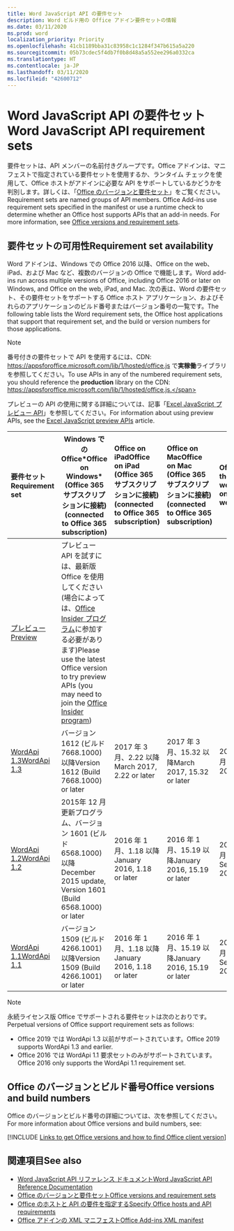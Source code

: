 ```yaml
---
title: Word JavaScript API の要件セット
description: Word ビルド用の Office アドイン要件セットの情報
ms.date: 03/11/2020
ms.prod: word
localization_priority: Priority
ms.openlocfilehash: 41cb1189bba31c83958c1c1284f347b615a5a220
ms.sourcegitcommit: 05b73cdec5f4db7f0b8d48a5a552ee296a0332ca
ms.translationtype: HT
ms.contentlocale: ja-JP
ms.lasthandoff: 03/11/2020
ms.locfileid: "42600712"
---
```

# <a name="word-javascript-api-requirement-sets"></a><span data-ttu-id="4b03b-103">Word JavaScript API の要件セット</span><span class="sxs-lookup"><span data-stu-id="4b03b-103">Word JavaScript API requirement sets</span></span>

<span data-ttu-id="4b03b-p101">要件セットは、API メンバーの名前付きグループです。Office アドインは、マニフェストで指定されている要件セットを使用するか、ランタイム チェックを使用して、Office ホストがアドインに必要な API をサポートしているかどうかを判別します。詳しくは、「[Office のバージョンと要件セット](../../develop/office-versions-and-requirement-sets.md)」をご覧ください。</span><span class="sxs-lookup"><span data-stu-id="4b03b-p101">Requirement sets are named groups of API members. Office Add-ins use requirement sets specified in the manifest or use a runtime check to determine whether an Office host supports APIs that an add-in needs. For more information, see [Office versions and requirement sets](../../develop/office-versions-and-requirement-sets.md).</span></span>

## <a name="requirement-set-availability"></a><span data-ttu-id="4b03b-107">要件セットの可用性</span><span class="sxs-lookup"><span data-stu-id="4b03b-107">Requirement set availability</span></span>

<span data-ttu-id="4b03b-108">Word アドインは、Windows での Office 2016 以降、Office on the web、iPad、および Mac など、複数のバージョンの Office で機能します。</span><span class="sxs-lookup"><span data-stu-id="4b03b-108">Word add-ins run across multiple versions of Office, including Office 2016 or later on Windows, and Office on the web, iPad, and Mac.</span></span> <span data-ttu-id="4b03b-109">次の表は、Word の要件セット、その要件セットをサポートする Office ホスト アプリケーション、およびそれらのアプリケーションのビルド番号またはバージョン番号の一覧です。</span><span class="sxs-lookup"><span data-stu-id="4b03b-109">The following table lists the Word requirement sets, the Office host applications that support that requirement set, and the build or version numbers for those applications.</span></span>

> [!NOTE]
> <span data-ttu-id="4b03b-110">番号付きの要件セットで API を使用するには、CDN: https://appsforoffice.microsoft.com/lib/1/hosted/office.js で**実稼働**ライブラリを参照してください。</span><span class="sxs-lookup"><span data-stu-id="4b03b-110">To use APIs in any of the numbered requirement sets, you should reference the **production** library on the CDN: https://appsforoffice.microsoft.com/lib/1/hosted/office.js.</span></span>
>
> <span data-ttu-id="4b03b-111">プレビューの API の使用に関する詳細については、記事「[Excel JavaScript プレビュー API](word-preview-apis.md)」を参照してください。</span><span class="sxs-lookup"><span data-stu-id="4b03b-111">For information about using preview APIs, see the [Excel JavaScript preview APIs](word-preview-apis.md) article.</span></span>

|  <span data-ttu-id="4b03b-112">要件セット</span><span class="sxs-lookup"><span data-stu-id="4b03b-112">Requirement set</span></span>  |   <span data-ttu-id="4b03b-113">Windows での Office\*</span><span class="sxs-lookup"><span data-stu-id="4b03b-113">Office on Windows\*</span></span><br><span data-ttu-id="4b03b-114">(Office 365 サブスクリプションに接続)</span><span class="sxs-lookup"><span data-stu-id="4b03b-114">(connected to Office 365 subscription)</span></span>  |  <span data-ttu-id="4b03b-115">Office on iPad</span><span class="sxs-lookup"><span data-stu-id="4b03b-115">Office on iPad</span></span><br><span data-ttu-id="4b03b-116">(Office 365 サブスクリプションに接続)</span><span class="sxs-lookup"><span data-stu-id="4b03b-116">(connected to Office 365 subscription)</span></span>  |  <span data-ttu-id="4b03b-117">Office on Mac</span><span class="sxs-lookup"><span data-stu-id="4b03b-117">Office on Mac</span></span><br><span data-ttu-id="4b03b-118">(Office 365 サブスクリプションに接続)</span><span class="sxs-lookup"><span data-stu-id="4b03b-118">(connected to Office 365 subscription)</span></span>  | <span data-ttu-id="4b03b-119">Office on the web</span><span class="sxs-lookup"><span data-stu-id="4b03b-119">Office on the web</span></span>  |
|:-----|-----|:-----|:-----|:-----|
| [<span data-ttu-id="4b03b-120">プレビュー</span><span class="sxs-lookup"><span data-stu-id="4b03b-120">Preview</span></span>](word-preview-apis.md) | <span data-ttu-id="4b03b-121">プレビュー API を試すには、最新版 Office を使用してください (場合によっては、[Office Insider プログラム](https://products.office.com/office-insider)に参加する必要があります)</span><span class="sxs-lookup"><span data-stu-id="4b03b-121">Please use the latest Office version to try preview APIs (you may need to join the [Office Insider program](https://products.office.com/office-insider))</span></span> |
| [<span data-ttu-id="4b03b-122">WordApi 1.3</span><span class="sxs-lookup"><span data-stu-id="4b03b-122">WordApi 1.3</span></span>](word-api-1-3-requirement-set.md) | <span data-ttu-id="4b03b-123">バージョン 1612 (ビルド 7668.1000) 以降</span><span class="sxs-lookup"><span data-stu-id="4b03b-123">Version 1612 (Build 7668.1000) or later</span></span>| <span data-ttu-id="4b03b-124">2017 年 3 月、2.22 以降</span><span class="sxs-lookup"><span data-stu-id="4b03b-124">March 2017, 2.22 or later</span></span> | <span data-ttu-id="4b03b-125">2017 年 3 月、15.32 以降</span><span class="sxs-lookup"><span data-stu-id="4b03b-125">March 2017, 15.32 or later</span></span>| <span data-ttu-id="4b03b-126">2017 年 3 月</span><span class="sxs-lookup"><span data-stu-id="4b03b-126">March 2017</span></span> |
| [<span data-ttu-id="4b03b-127">WordApi 1.2</span><span class="sxs-lookup"><span data-stu-id="4b03b-127">WordApi 1.2</span></span>](word-api-1-2-requirement-set.md) | <span data-ttu-id="4b03b-128">2015年 12 月更新プログラム、バージョン 1601 (ビルド 6568.1000) 以降</span><span class="sxs-lookup"><span data-stu-id="4b03b-128">December 2015 update, Version 1601 (Build 6568.1000) or later</span></span> | <span data-ttu-id="4b03b-129">2016 年 1 月、1.18 以降</span><span class="sxs-lookup"><span data-stu-id="4b03b-129">January 2016, 1.18 or later</span></span> | <span data-ttu-id="4b03b-130">2016 年 1 月、15.19 以降</span><span class="sxs-lookup"><span data-stu-id="4b03b-130">January 2016, 15.19 or later</span></span>| <span data-ttu-id="4b03b-131">2016 年 9 月</span><span class="sxs-lookup"><span data-stu-id="4b03b-131">September 2016</span></span> |
| [<span data-ttu-id="4b03b-132">WordApi 1.1</span><span class="sxs-lookup"><span data-stu-id="4b03b-132">WordApi 1.1</span></span>](word-api-1-1-requirement-set.md) | <span data-ttu-id="4b03b-133">バージョン 1509 (ビルド 4266.1001) 以降</span><span class="sxs-lookup"><span data-stu-id="4b03b-133">Version 1509 (Build 4266.1001) or later</span></span>| <span data-ttu-id="4b03b-134">2016 年 1 月、1.18 以降</span><span class="sxs-lookup"><span data-stu-id="4b03b-134">January 2016, 1.18 or later</span></span> | <span data-ttu-id="4b03b-135">2016 年 1 月、15.19 以降</span><span class="sxs-lookup"><span data-stu-id="4b03b-135">January 2016, 15.19 or later</span></span>| <span data-ttu-id="4b03b-136">2016 年 9 月</span><span class="sxs-lookup"><span data-stu-id="4b03b-136">September 2016</span></span> |

> [!NOTE]
> <span data-ttu-id="4b03b-137">永続ライセンス版 Office でサポートされる要件セットは次のとおりです。</span><span class="sxs-lookup"><span data-stu-id="4b03b-137">Perpetual versions of Office support requirement sets as follows:</span></span>
>
> - <span data-ttu-id="4b03b-138">Office 2019 では WordApi 1.3 以前がサポートされています。</span><span class="sxs-lookup"><span data-stu-id="4b03b-138">Office 2019 supports WordApi 1.3 and earlier.</span></span>
> - <span data-ttu-id="4b03b-139">Office 2016 では WordApi 1.1 要求セットのみがサポートされています。</span><span class="sxs-lookup"><span data-stu-id="4b03b-139">Office 2016 only supports the WordApi 1.1 requirement set.</span></span>

## <a name="office-versions-and-build-numbers"></a><span data-ttu-id="4b03b-140">Office のバージョンとビルド番号</span><span class="sxs-lookup"><span data-stu-id="4b03b-140">Office versions and build numbers</span></span>

<span data-ttu-id="4b03b-141">Office のバージョンとビルド番号の詳細については、次を参照してください。</span><span class="sxs-lookup"><span data-stu-id="4b03b-141">For more information about Office versions and build numbers, see:</span></span>

[!INCLUDE [Links to get Office versions and how to find Office client version](../../includes/links-get-office-versions-builds.md)]

## <a name="see-also"></a><span data-ttu-id="4b03b-142">関連項目</span><span class="sxs-lookup"><span data-stu-id="4b03b-142">See also</span></span>

- [<span data-ttu-id="4b03b-143">Word JavaScript API リファレンス ドキュメント</span><span class="sxs-lookup"><span data-stu-id="4b03b-143">Word JavaScript API Reference Documentation</span></span>](/javascript/api/word)
- [<span data-ttu-id="4b03b-144">Office のバージョンと要件セット</span><span class="sxs-lookup"><span data-stu-id="4b03b-144">Office versions and requirement sets</span></span>](../../develop/office-versions-and-requirement-sets.md)
- [<span data-ttu-id="4b03b-145">Office のホストと API の要件を指定する</span><span class="sxs-lookup"><span data-stu-id="4b03b-145">Specify Office hosts and API requirements</span></span>](../../develop/specify-office-hosts-and-api-requirements.md)
- [<span data-ttu-id="4b03b-146">Office アドインの XML マニフェスト</span><span class="sxs-lookup"><span data-stu-id="4b03b-146">Office Add-ins XML manifest</span></span>](../../develop/add-in-manifests.md)
